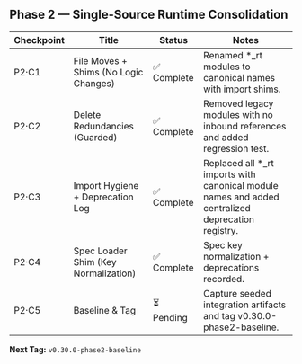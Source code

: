 ## Phase 2 — Single-Source Runtime Consolidation

| Checkpoint | Title | Status | Notes |
|-------------|--------|--------|-------|
| P2·C1 | File Moves + Shims (No Logic Changes) | ✅ Complete | Renamed *_rt modules to canonical names with import shims. |
| P2·C2 | Delete Redundancies (Guarded) | ✅ Complete | Removed legacy modules with no inbound references and added regression test. |
| P2·C3 | Import Hygiene + Deprecation Log | ✅ Complete | Replaced all *_rt imports with canonical module names and added centralized deprecation registry. |
| P2·C4 | Spec Loader Shim (Key Normalization) | ✅ Complete | Spec key normalization + deprecations recorded. |
| P2·C5 | Baseline & Tag | ⏳ Pending | Capture seeded integration artifacts and tag v0.30.0-phase2-baseline. |

**Next Tag:** `v0.30.0-phase2-baseline`

